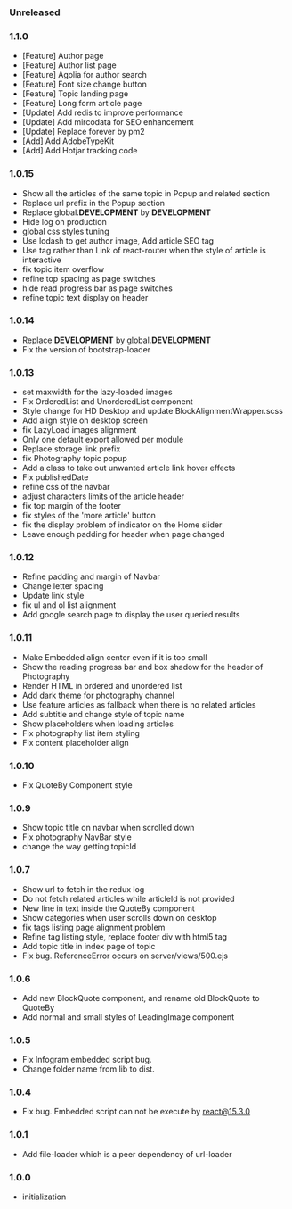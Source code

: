 ### Unreleased

### 1.1.0
- [Feature] Author page
- [Feature] Author list page
- [Feature] Agolia for author search
- [Feature] Font size change button
- [Feature] Topic landing page
- [Feature] Long form article page
- [Update] Add redis to improve performance
- [Update] Add mircodata for SEO enhancement
- [Update] Replace forever by pm2
- [Add] Add AdobeTypeKit
- [Add] Add Hotjar tracking code

### 1.0.15
- Show all the articles of the same topic in Popup and related section
- Replace url prefix in the Popup section
- Replace global.__DEVELOPMENT__ by __DEVELOPMENT__
- Hide log on production
- global css styles tuning 
- Use lodash to get author image, Add article SEO tag 
- Use <a> tag rather than Link of react-router when the style of article is interactive
- fix topic item overflow
- refine top spacing as page switches
- hide read progress bar as page switches
- refine topic text display on header

### 1.0.14
- Replace __DEVELOPMENT__ by global.__DEVELOPMENT__
- Fix the version of bootstrap-loader

### 1.0.13
- set maxwidth for the lazy-loaded images 
- Fix OrderedList and UnorderedList component 
- Style change for HD Desktop and update BlockAlignmentWrapper.scss
- Add align style on desktop screen 
- fix LazyLoad images alignment 
- Only one default export allowed per module
- Replace storage link prefix
- fix Photography topic popup
- Add a class to take out unwanted article link hover effects 
- Fix publishedDate
- refine css of the navbar
- adjust characters limits of the article header 
- fix top margin of the footer 
- fix styles of the 'more article' button 
- fix the display problem of indicator on the Home slider 
- Leave enough padding for header when page changed   

### 1.0.12
- Refine padding and margin of Navbar
- Change letter spacing
- Update link style 
- fix ul and ol list alignment 
- Add google search page to display the user queried results

### 1.0.11
- Make Embedded align center even if it is too small
- Show the reading progress bar and box shadow for the header of Photography
- Render HTML in ordered and unordered list 
- Add dark theme for photography channel
- Use feature articles as fallback when there is no related articles
- Add subtitle and change style of topic name
- Show placeholders when loading articles 
- Fix photography list item styling 
- Fix content placeholder align

### 1.0.10
- Fix QuoteBy Component style

### 1.0.9
- Show topic title on navbar when scrolled down 
- Fix photography NavBar style  
- change the way getting topicId

### 1.0.7
- Show url to fetch in the redux log
- Do not fetch related articles while articleId is not provided 
- New line in text inside the QuoteBy component
- Show categories when user scrolls down on desktop 
- fix tags listing page alignment problem 
- Refine tag listing style, replace footer div with html5 tag
- Add topic title in index page of topic
- Fix bug. ReferenceError occurs on server/views/500.ejs

### 1.0.6
- Add new BlockQuote component, and rename old BlockQuote to QuoteBy
- Add normal and small styles of LeadingImage component

### 1.0.5
- Fix Infogram embedded script bug.
- Change folder name from lib to dist.

### 1.0.4
- Fix bug. Embedded script can not be execute by react@15.3.0

### 1.0.1
- Add file-loader which is a peer dependency of url-loader

### 1.0.0
- initialization
